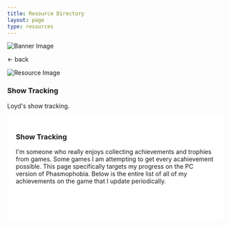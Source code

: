 ```yaml
---
title: Resource Directory
layout: page
type: resources
---
```

<style>
    hr.has-background-black {
        display: none;
    }

    h1.title {
        display: none;
    }
</style>
<link rel="stylesheet" href="https://api.scyted.tv/wave-development/dashboard/scytedtv-resources.css">
<link rel="stylesheet" href="https://api.scyted.tv/wave-development/dashboard/mobile-lock.css">
<body>

<!-- <div class="mobile-error">
  <div id="error-message" style="color: red;">
    ScytedTV Resources isn't currently available to mobile users at this time.
  </div>
</div> -->

<div class="banner">
    <img src="https://cdn.scyted.tv/website-assets/resource-portal/banner.jpg" alt="Banner Image" class="banner-image">
  </div>

<div class="resource-container">
  
  <div class="resource-wrapper">
  
  <div class="resource-back" onclick="backButton()"><p>← back</p></div>

  <div class="resource-info-box">
    <img src="https://cdn.scyted.tv/website-assets/resource-portal/logos/loyd-shows.jpg" alt="Resource Image" class="resource-image">
    <h3>Show Tracking</h3>
    Loyd's show tracking.<br>
  </div>
  
  </div>
  
<div class="resource-box">

  <div id="login-container" class="login-container">
  </div>

  <style>
    .user-info-box {
        flex: 1;
        padding: 20px;
        background-color: #fff;
        border-radius: 8px;
        margin-top: 10px;
        text-align: left;
    }
    </style>
  <style>
  .achievements-container body {
    font-family: Arial, sans-serif;
    background-color: #f2f2f2;
    color: #333;
    margin: 0;
    padding: 0;
    display: flex;
    justify-content: center;
    align-items: center;
    min-height: 100vh;
  }
  .achievements-container .container  {
    max-width: 800px;
    width: 100%;
    padding: 20px;
    background-color: #fff;
    border-radius: 10px;
    box-shadow: 0 0 20px rgba(0, 0, 0, 0.1);
    overflow-y: auto;
  }
  .achievements-container h1 {
    font-size: 24px;
    text-align: center;
    margin-bottom: 20px;
    color: #333;
  }
  .achievements-container .achievement {
    border-bottom: 1px solid #ddd;
    padding: 20px;
    display: flex;
    align-items: center;
  }
  .achievements-container .achievement:last-child {
    border-bottom: none;
  }
  .achievements-container .achievement h3 {
    margin: 0;
    font-size: 18px;
    color: #333;
    margin-left: 15px;
  }
  .achievements-container .achievement p {
    margin: 5px 0;
    font-size: 14px;
    color: #666;
    margin-left: 15px;
  }
  .achievements-container .achievement-details {
    flex-grow: 1;
    margin-right: 20px;
  }
  .achievements-container .achievement-status {
    font-size: 16px;
    font-weight: bold;
    color: #4caf50;
    margin-left: 15px;
  }
  .achievements-container .achievement-status.incomplete {
    color: #f44336;
  }
  .achievements-container .achievement-date-time {
    font-size: 14px;
    color: #888;
    margin-left: 15px;
  }
  .achievements-container .date-time-box {
    border: 1px solid #ddd;
    border-radius: 5px;
    padding: 5px 10px;
    display: inline-block;
  }
  .achievements-container .progress-bar {
    width: calc(100% - 55px);
    height: 20px;
    background-color: #f2f2f2;
    border-radius: 10px;
    margin-top: 5px;
    overflow: hidden;
    border: 1px solid #ddd;
    margin-left: 15px;
    position: relative;
  }
  .achievements-container .progress {
    height: 100%;
    background-color: #4caf50;
    border-radius: 10px;
    transition: width 0.5s ease-in-out;
  }
  .achievements-container .incomplete .progress {
    background-color: #f44336;
  }
  .achievements-container .progress-text {
    position: absolute;
    top: 50%;
    left: 50%;
    transform: translate(-50%, -50%);
    font-size: 14px;
    color: #1a0180; /* Changed to dark gray */
    z-index: 1;
  }
  .achievements-container img {
    min-width: 112px;
    min-height: 112px;
    max-width: 112px;
    max-height: 112px;
  }
</style>
<div class="container">

<div class="user-info-box" id="userInfoBox">

<h3>Show Tracking</h3>

I'm someone who really enjoys collecting achievements and trophies from games. Some games I am attempting to get every acahievement possible. This page specifically targets my progress on the PC version of Phasmophobia. Below is the entire list of all of my achievements on the game that I update periodically.

<br><br>

<link rel="stylesheet" href="https://cdnjs.cloudflare.com/ajax/libs/font-awesome/5.15.4/css/all.min.css">

<div class="achievements-container">
  <div id="achievements"></div>
</div>

</div>
</div>
</div>
</div>

<script src="https://api.scyted.tv/wave-development/dashboard/page-loading-script.js"></script>
<script src="index-script.js"></script>
<script src="insert-scripts.js"></script>
<script src="https://api.scyted.tv/wave-development/dashboard/mobile-redirect.js"></script>
<script async src="https://www.googletagmanager.com/gtag/js?id=G-LF3ZTHGQHE"></script>

</body>